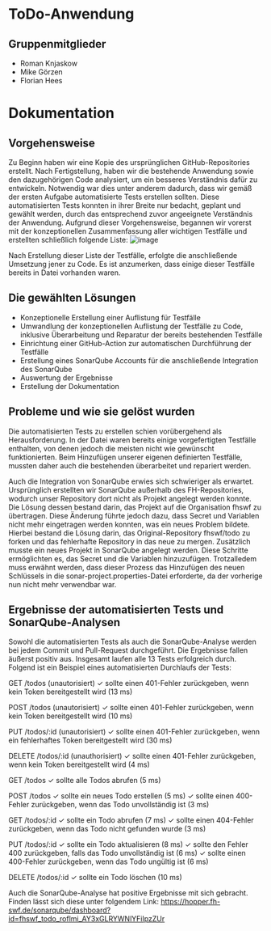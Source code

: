# ToDo-Anwendung

## Gruppenmitglieder
- Roman Knjaskow
- Mike Görzen
- Florian Hees

# Dokumentation

## Vorgehensweise
Zu Beginn haben wir eine Kopie des ursprünglichen GitHub-Repositories erstellt. Nach Fertigstellung, haben wir die bestehende Anwendung sowie den dazugehörigen Code analysiert, um ein besseres Verständnis dafür zu entwickeln. Notwendig war dies unter anderem dadurch, dass wir gemäß der ersten Aufgabe automatisierte Tests erstellen sollten. Diese automatisierten Tests konnten in ihrer Breite nur bedacht, geplant und gewählt werden, durch das entsprechend zuvor angeeignete Verständnis der Anwendung. Aufgrund dieser Vorgehensweise, begannen wir vorerst mit der konzeptionellen Zusammenfassung aller wichtigen Testfälle und erstellten schließlich folgende Liste:
![image](https://github.com/fhswf/todo_roflme/assets/60848726/9281c3c1-5d29-4169-b46d-f89f5a1d59df)

Nach Erstellung dieser Liste der Testfälle, erfolgte die anschließende Umsetzung jener zu Code. Es ist anzumerken, dass einige dieser Testfälle bereits in Datei vorhanden waren.

## Die gewählten Lösungen
- Konzeptionelle Erstellung einer Auflistung für Testfälle
- Umwandlung der konzeptionellen Auflistung der Testfälle zu Code, inklusive Überarbeitung und Reparatur der bereits bestehenden Testfälle
- Einrichtung einer GitHub-Action zur automatischen Durchführung der Testfälle
- Erstellung eines SonarQube Accounts für die anschließende Integration des SonarQube
- Auswertung der Ergebnisse
- Erstellung der Dokumentation

## Probleme und wie sie gelöst wurden
Die automatisierten Tests zu erstellen schien vorübergehend als Herausforderung. In der Datei waren bereits einige vorgefertigten Testfälle enthalten, von denen jedoch die meisten nicht wie gewünscht funktionierten. Beim Hinzufügen unserer eigenen definierten Testfälle, mussten daher auch die bestehenden überarbeitet und repariert werden. 

Auch die Integration von SonarQube erwies sich schwieriger als erwartet. Ursprünglich erstellten wir SonarQube außerhalb des FH-Repositories, wodurch unser Repository dort nicht als Projekt angelegt werden konnte. Die Lösung dessen bestand darin, das Projekt auf die Organisation fhswf zu übertragen. Diese Änderung führte jedoch dazu, dass Secret und Variablen nicht mehr eingetragen werden konnten, was ein neues Problem bildete. Hierbei bestand die Lösung darin, das Original-Repository fhswf/todo zu forken und das fehlerhafte Repository in das neue zu mergen. Zusätzlich musste ein neues Projekt in SonarQube angelegt werden. Diese Schritte ermöglichten es, das Secret und die Variablen hinzuzufügen. Trotzalledem muss erwähnt werden, dass dieser Prozess das Hinzufügen des neuen Schlüssels in die sonar-project.properties-Datei erforderte, da der vorherige nun nicht mehr verwendbar war.

## Ergebnisse der automatisierten Tests und SonarQube-Analysen
Sowohl die automatisierten Tests als auch die SonarQube-Analyse werden bei jedem Commit und Pull-Request durchgeführt. Die Ergebnisse fallen äußerst positiv aus. Insgesamt laufen alle 13 Tests erfolgreich durch. Folgend ist ein Beispiel eines automatisierten Durchlaufs der Tests:

GET /todos (unautorisiert)
  ✓ sollte einen 401-Fehler zurückgeben, wenn kein Token bereitgestellt wird (13 ms)
  
POST /todos (unautorisiert)
  ✓ sollte einen 401-Fehler zurückgeben, wenn kein Token bereitgestellt wird (10 ms)
  
PUT /todos/:id (unautorisiert)
  ✓ sollte einen 401-Fehler zurückgeben, wenn ein fehlerhaftes Token bereitgestellt wird (30 ms)
  
DELETE /todos/:id (unauthorisiert)
  ✓ sollte einen 401-Fehler zurückgeben, wenn kein Token bereitgestellt wird (4 ms)
  
GET /todos
  ✓ sollte alle Todos abrufen (5 ms)
  
POST /todos
  ✓ sollte ein neues Todo erstellen (5 ms)
  ✓ sollte einen 400-Fehler zurückgeben, wenn das Todo unvollständig ist (3 ms)
  
GET /todos/:id
  ✓ sollte ein Todo abrufen (7 ms)
  ✓ sollte einen 404-Fehler zurückgeben, wenn das Todo nicht gefunden wurde (3 ms)
  
PUT /todos/:id
  ✓ sollte ein Todo aktualisieren (8 ms)
  ✓ sollte den Fehler 400 zurückgeben, falls das Todo unvollständig ist (6 ms)
  ✓ sollte einen 400-Fehler zurückgeben, wenn das Todo ungültig ist (6 ms)
  
DELETE /todos/:id
  ✓ sollte ein Todo löschen (10 ms)

Auch die SonarQube-Analyse hat positive Ergebnisse mit sich gebracht. Finden lässt sich diese unter folgendem Link:
https://hopper.fh-swf.de/sonarqube/dashboard?id=fhswf_todo_roflmi_AY3xGLRYWNlYFiIpzZUr
